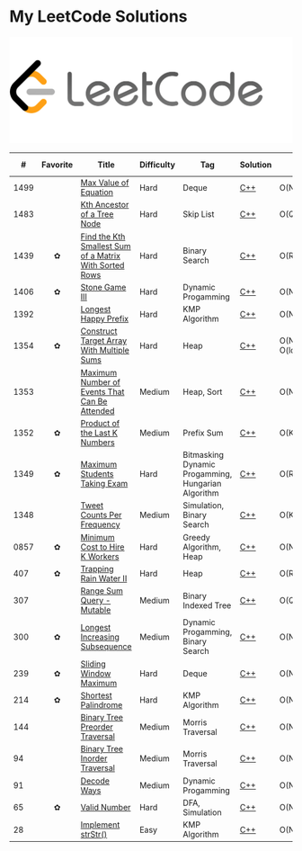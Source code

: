 # My LeetCode Solutions  
![cover](cover.png)

| # | Favorite | Title | Difficulty | Tag | Solution | Time | Space | Special Trick |
|---| :------: | ----- | ---------- | --- | -------- | ---- | ----- | ------------- |
|1499||[Max Value of Equation](https://leetcode.com/problems/max-value-of-equation/) |Hard|Deque|[C++](cpp/1499)|O(N)|O(N)|Monotonic List|
|1483||[Kth Ancestor of a Tree Node](https://leetcode.com/problems/kth-ancestor-of-a-tree-node/) |Hard|Skip List|[C++](cpp/1483)|O(Q * log(k))|O(n * log(H))|Skip List|
|1439|✿|[Find the Kth Smallest Sum of a Matrix With Sorted Rows](https://leetcode.com/problems/find-the-kth-smallest-sum-of-a-matrix-with-sorted-rows/) |Hard|Binary Search|[C++](cpp/1439)|O(RClog(R)log(C))|O(R)||
|1406|✿|[Stone Game III](https://leetcode.com/problems/stone-game-iii/) |Hard|Dynamic Progamming|[C++](cpp/1406)|O(N)|O(1)| **Modulo in DP Array** |
|1392||[Longest Happy Prefix](https://leetcode.com/problems/longest-happy-prefix/) |Hard|KMP Algorithm|[C++](cpp/1392)|O(N)|O(N)||
|1354|✿|[Construct Target Array With Multiple Sums](https://leetcode.com/problems/construct-target-array-with-multiple-sums/) |Hard|Heap|[C++](cpp/1354)|O(N) + O(logDlogN)|O(N)||
|1353||[Maximum Number of Events That Can Be Attended](https://leetcode.com/problems/maximum-number-of-events-that-can-be-attended/) |Medium|Heap, Sort|[C++](cpp/1353)|O(NlogN)|O(N)||
|1352|✿|[Product of the Last K Numbers](https://leetcode.com/problems/product-of-the-last-k-numbers/) |Medium|Prefix Sum|[C++](cpp/1352)|O(K)|O(K)||
|1349|✿|[Maximum Students Taking Exam](https://leetcode.com/problems/maximum-students-taking-exam/) |Hard|Bitmasking Dynamic Progamming, Hungarian Algorithm|[C++](cpp/1349)|O(R^2 * C^2)|O(RC)||
|1348||[Tweet Counts Per Frequency](https://leetcode.com/problems/tweet-counts-per-frequency/) |Medium|Simulation, Binary Search|[C++](cpp/1348)|O(K^2)|O(N)||
|0857|✿|[Minimum Cost to Hire K Workers](https://leetcode.com/problems/minimum-cost-to-hire-k-workers/) |Hard|Greedy Algorithm, Heap|[C++](cpp/857)|O(NlogN)|O(N)||
|407|✿|[Trapping Rain Water II](https://leetcode.com/problems/trapping-rain-water-ii/) |Hard|Heap|[C++](cpp/407)|O(RClog(RC))|O(RC)||
|307||[Range Sum Query - Mutable](https://leetcode.com/problems/range-sum-query-mutable/) |Medium|Binary Indexed Tree|[C++](cpp/307)|O(QlogN)|O(N)||
|300|✿|[Longest Increasing Subsequence](https://leetcode.com/problems/longest-increasing-subsequence/) |Medium|Dynamic Progamming, Binary Search|[C++](cpp/300)|O(NlogN)|O(N)||
|239|✿|[Sliding Window Maximum](https://leetcode.com/problems/sliding-window-maximum/) |Hard|Deque|[C++](cpp/239)|O(N)|O(N)||
|214|✿|[Shortest Palindrome](https://leetcode.com/problems/shortest-palindrome/) |Hard|KMP Algorithm|[C++](cpp/214)|O(N)|O(N)||
|144||[Binary Tree Preorder Traversal](https://leetcode.com/problems/binary-tree-preorder-traversal/) |Medium|Morris Traversal|[C++](cpp/144)|O(N)|O(1)|**Morris Traversal**|
|94||[Binary Tree Inorder Traversal](https://leetcode.com/problems/binary-tree-inorder-traversal/) |Medium|Morris Traversal|[C++](cpp/94)|O(N)|O(1)|**Morris Traversal**|
|91||[Decode Ways](https://leetcode.com/problems/decode-ways/) |Medium|Dynamic Progamming|[C++](cpp/91)|O(N)|O(1)|**Modulo in DP Array**|
|65|✿|[Valid Number](https://leetcode.com/problems/valid-number/) |Hard|DFA, Simulation|[C++](cpp/65)|O(N)|O(1)||
|28||[Implement strStr()](https://leetcode.com/problems/implement-strstr/) |Easy|KMP Algorithm|[C++](cpp/28)|O(N)|O(M)||

